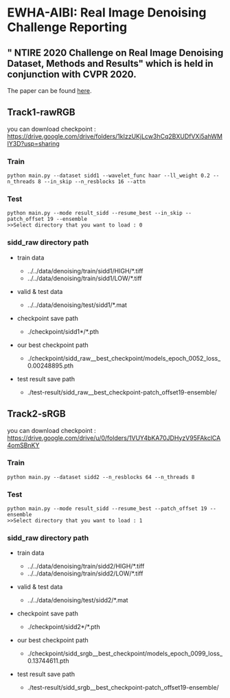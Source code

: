 # EWHA-AIBI: Real Image Denoising Challenge Reporting
## " NTIRE 2020 Challenge on Real Image Denoising Dataset, Methods and Results" which is held in conjunction with CVPR 2020.
The paper can be found [here](https://arxiv.org/abs/2005.04117).

## Track1-rawRGB
you can download checkpoint : https://drive.google.com/drive/folders/1kIzzUKjLcw3hCq2BXUDfVXi5ahWMIY3D?usp=sharing

### Train 
```
python main.py --dataset sidd1 --wavelet_func haar --ll_weight 0.2 --n_threads 8 --in_skip --n_resblocks 16 --attn
```

### Test
```
python main.py --mode result_sidd --resume_best --in_skip --patch_offset 19 --ensemble
>>Select directory that you want to load : 0
```

### sidd_raw directory path
* train data 
  * ../../data/denoising/train/sidd1/HIGH/*.tiff
  * ../../data/denoising/train/sidd1/LOW/*.tiff

* valid & test data
  * ../../data/denoising/test/sidd1/*.mat

* checkpoint save path
  * ./checkpoint/sidd1*/*.pth

* our best checkpoint path
  * ./checkpoint/sidd_raw__best_checkpoint/models_epoch_0052_loss_0.00248895.pth

* test result save path
  * ./test-result/sidd_raw__best_checkpoint-patch_offset19-ensemble/


## Track2-sRGB
you can download checkpoint : https://drive.google.com/drive/u/0/folders/1VUY4bKA70JDHyzV95FAkclCA4omSBnKY

### Train 
```
python main.py --dataset sidd2 --n_resblocks 64 --n_threads 8
```

### Test
```
python main.py --mode result_sidd --resume_best --patch_offset 19 --ensemble
>>Select directory that you want to load : 1
```

### sidd_raw directory path
* train data 
  * ../../data/denoising/train/sidd2/HIGH/*.tiff
  * ../../data/denoising/train/sidd2/LOW/*.tiff

* valid & test data
  * ../../data/denoising/test/sidd2/*.mat

* checkpoint save path 
  * ./checkpoint/sidd2*/*.pth

* our best checkpoint path
  * ./checkpoint/sidd_srgb__best_checkpoint/models_epoch_0099_loss_0.13744611.pth

* test result save path
  * ./test-result/sidd_srgb__best_checkpoint-patch_offset19-ensemble/
